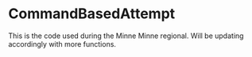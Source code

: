 # CommandBasedAttempt
This is the code used during the Minne Minne regional. Will be updating accordingly with more functions. 
